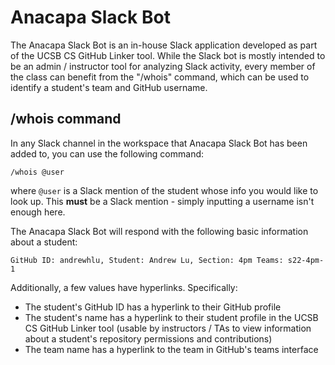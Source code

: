 # Anacapa Slack Bot

The Anacapa Slack Bot is an in-house Slack application developed as part of the UCSB CS GitHub Linker tool. While the Slack bot is mostly intended to be an admin / instructor tool for analyzing Slack activity, every member of the class can benefit from the "/whois" command, which can be used to identify a student's team and GitHub username.

## /whois command

In any Slack channel in the workspace that Anacapa Slack Bot has been added to, you can use the following command:

```
/whois @user
```

where `@user` is a Slack mention of the student whose info you would like to look up. This **must** be a Slack mention - simply inputting a username isn't enough here.

The Anacapa Slack Bot will respond with the following basic information about a student:

```
GitHub ID: andrewhlu, Student: Andrew Lu, Section: 4pm Teams: s22-4pm-1
```

Additionally, a few values have hyperlinks. Specifically:

* The student's GitHub ID has a hyperlink to their GitHub profile
* The student's name has a hyperlink to their student profile in the UCSB CS GitHub Linker tool (usable by instructors / TAs to view information about a student's repository permissions and contributions)
* The team name has a hyperlink to the team in GitHub's teams interface
